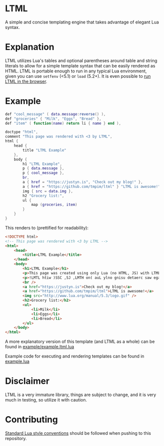 # LTML
A simple and concise templating engine that takes advantage of elegant Lua syntax.

# Explanation
LTML utilizes Lua's tables and optional parentheses around table and string literals to allow for a simple template syntax that can be easily rendered as HTML. LTML is portable enough to run in any typical Lua environment, given you can use `setfenv` (<5.1) or `load` (5.2+). It is even possible to [run LTML in the browser](https://github.com/tmpim/ltml-react).

# Example
```lua
def "cool_message" ( data.message:reverse() ),
def "groceries" { "Milk", "Eggs", "Bread" },
def "item" ( function(name) return li { name } end ),

doctype "html",
comment "This page was rendered with <3 by LTML",
html {
    head {
        title "LTML Example"
    },
    body {
        h1 "LTML Example",
        p { data.message },
        p { cool_message },
        br,
        a { href = "https://justyn.is", "Check out my blog!" },
        a { href = "https://github.com/tmpim/ltml" } "LTML is awesome!",
        img { src = data.img },
        h2 "Grocery list:",
        ul {
            map (groceries, item)
        }
    }
}
```

This renders to (prettified for readability):
```html
<!DOCTYPE html>
<!-- This page was rendered with <3 by LTML -->
<html>
    <head>
        <title>LTML Example</title>
    </head>
    <body>
        <h1>LTML Example</h1>
        <p>This page was created using only Lua (no HTML, JS) with LTML!</p>
        <p>!LMTL htiw )SSC ,SJ ,LMTH on( auL ylno gnisu detaerc saw egap sihT</p>
        <br />
        <a href="https://justyn.is">Check out my blog!</a>
        <a href="https://github.com/tmpim/ltml">LTML is awesome!</a>
        <img src="http://www.lua.org/manual/5.3/logo.gif" />
        <h2>Grocery list:</h2>
        <ul>
            <li>Milk</li>
            <li>Eggs</li>
            <li>Bread</li>
        </ul>
    </body>
</html>
```
A more explanatory version of this template (and LTML as a whole) can be found in [example/example.ltml.lua](example/example.ltml.lua)

Example code for executing and rendering templates can be found in [example.lua](example.lua)

# Disclaimer
LTML is a very immature library, things are subject to change, and it is very much in testing, so utilize it with caution.

# Contributing
[Standard Lua style conventions](http://lua-users.org/wiki/LuaStyleGuide) should be followed when pushing to this repository.